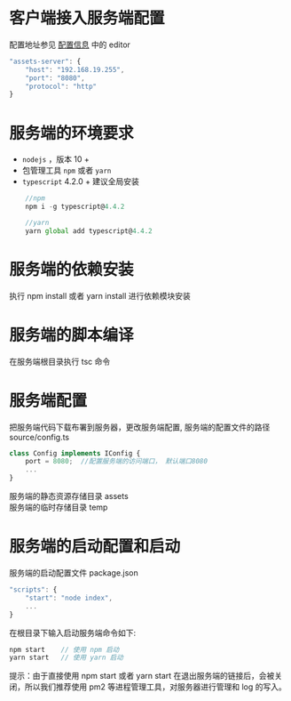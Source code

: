 # 客户端接入服务端配置

配置地址参见 [配置信息](developer/configure/index.md) 中的 editor

```js
"assets-server": {
    "host": "192.168.19.255",
    "port": "8080",
    "protocol": "http"
}
```

# 服务端的环境要求

- `nodejs` ，版本 10 +
- 包管理工具 `npm` 或者 `yarn`
- `typescript` 4.2.0 + 建议全局安装

```js
    //npm
    npm i -g typescript@4.4.2

    //yarn
    yarn global add typescript@4.4.2
```

# 服务端的依赖安装

执行 npm install 或者 yarn install 进行依赖模块安装

# 服务端的脚本编译

在服务端根目录执行 tsc 命令

# 服务端配置

把服务端代码下载布署到服务器，更改服务端配置, 服务端的配置文件的路径 source/config.ts

```js
class Config implements IConfig {
    port = 8080;  //配置服务端的访问端口， 默认端口8080
    ...
}
```

服务端的静态资源存储目录 assets <br/>
服务端的临时存储目录 temp

# 服务端的启动配置和启动

服务端的启动配置文件 package.json

```js
"scripts": {
    "start": "node index",
    ...
}
```

在根目录下输入启动服务端命令如下:

```js
npm start    // 使用 npm 启动
yarn start   // 使用 yarn 启动
```

提示：由于直接使用 npm start 或者 yarn start 在退出服务端的链接后，会被关闭，所以我们推荐使用 pm2 等进程管理工具，对服务器进行管理和 log 的写入。
